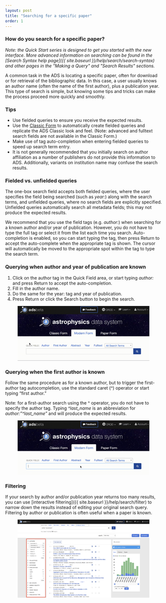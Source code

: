 ```yaml
---
layout: post
title: "Searching for a specific paper"
order: 1
---
```


### How do you search for a specific paper?
*Note: the Quick Start series is designed to get you started with the
new interface. More advanced information on searching can be found in
the [Search Syntax help page]({{ site.baseurl }}/help/search/search-syntax) and other pages in the "Making a Query"  and "Search Results" sections.*

A common task in the ADS is locating a specific paper, often for
download or for retrieval of the bibliographic data. In this case, a
user usually knows an author name (often the name of the first
author), plus a publication year. This type of search is simple, but
knowing some tips and tricks can make the process proceed more quickly
and smoothly.

### Tips
- Use fielded queries to ensure you receive the expected results.
- Use the [Classic Form](https://ui.adsabs.harvard.edu/#classic-form) to automatically create fielded queries and replicate the ADS Classic look and feel. (Note: advanced and fulltext search fields are not available in the Classic Form.)
- Make use of tag auto-completion when entering fielded queries to speed up search term entry.
- It is not generally recommended that you initially search on author affiliation as a number of publishers do not provide this information to ADS. Additionally, variants on institution name may confuse the search results.

### Fielded vs. unfielded queries
The one-box search field accepts both fielded queries, where the user specifies the field being searched (such as *year:*) along with the search terms, and unfielded queries, where no search fields are explicitly specified. Unfielded queries automatically search all metadata fields; this may not produce the expected results.

We recommend that you use the field tags (e.g. *author:*) when searching for a known author and/or year of publication. However, you do not have to type the full tag or select it from the list each time you search. Auto-completion is enabled, so you can start typing the tag, then press Return to accept the auto-complete when the appropriate tag is shown. The cursor will automatically be moved to the appropriate spot within the tag to type the search term.

### Querying when author and year of publication are known
1. Click on the author tag in the Quick Field area, or start typing *author:* and press Return to accept the auto-completion.
2. Fill in the author name.
3. Do the same for the year: tag and year of publication.
4. Press Return or click the Search button to begin the search.

<figure>
   <img src="/help/img/author.gif"  class="img-responsive" alt="a short
   animated image showing querying by author and year">
</figure>

### Querying when the first author is known
Follow the same procedure as for a known author, but to trigger the first-author tag autocompletion, use the standard caret (^) operator or start typing “first author.”

Note: for a first-author search using the ^ operator, you do not have to specify the author tag. Typing *^last_name* is an abbreviation for *author:”^last_name”* and will produce the expected results.

<figure>
   <img src="/help/img/caret_firstauthor.gif"  class="img-responsive" alt="a short
   animated image showing querying by first author using the caret operator">
</figure>

### Filtering
If your search by author and/or publication year returns too many results, you can use [interactive filtering]({{ site.baseurl }}/help/search/filter) to narrow down the results instead of editing your original search query. Filtering by author or publication is often useful when a paper is known. 

<figure>
   <img src="/help/img/filter-facet.png"  class="img-responsive">
</figure>




